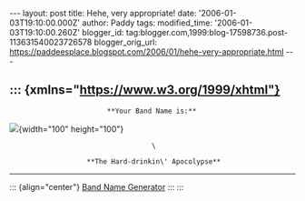 \-\-- layout: post title: Hehe, very appropriate! date:
\'2006-01-03T19:10:00.000Z\' author: Paddy tags: modified\_time:
\'2006-01-03T19:10:00.260Z\' blogger\_id:
tag:blogger.com,1999:blog-17598736.post-113631540023726578
blogger\_orig\_url:
https://paddeesplace.blogspot.com/2006/01/hehe-very-appropriate.html
\-\--

::: {xmlns="https://www.w3.org/1999/xhtml"}
  ---------------------------------------------------------------------------
                            **Your Band Name is:**

   ![](https://images.blogthings.com/bandnamegenerator/band.jpg){width="100"
                                 height="100"}
                                       
                                       \
                                       
                       **The Hard-drinkin\' Apocolypse**
  ---------------------------------------------------------------------------

::: {align="center"}
[Band Name Generator](https://www.blogthings.com/bandnamegenerator/)
:::
:::
